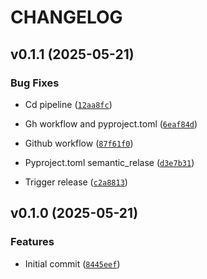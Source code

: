# CHANGELOG


## v0.1.1 (2025-05-21)

### Bug Fixes

- Cd pipeline
  ([`12aa8fc`](https://github.com/Datura-ai/celium-sdk/commit/12aa8fce58f7208bc0a794a120dca05494e17834))

- Gh workflow and pyproject.toml
  ([`6eaf84d`](https://github.com/Datura-ai/celium-sdk/commit/6eaf84dd55bbbbe3d01013f11173fab8407f4b71))

- Github workflow
  ([`87f61f0`](https://github.com/Datura-ai/celium-sdk/commit/87f61f0489cf736a60ed02b00f660f9655565325))

- Pyproject.toml semantic_relase
  ([`d3e7b31`](https://github.com/Datura-ai/celium-sdk/commit/d3e7b31869a434d3a3eadb3ef25a9fb03a1c214f))

- Trigger release
  ([`c2a8813`](https://github.com/Datura-ai/celium-sdk/commit/c2a88136fb736de268d02dd62012b27e5f927ccf))


## v0.1.0 (2025-05-21)

### Features

- Initial commit
  ([`8445eef`](https://github.com/Datura-ai/celium-sdk/commit/8445eefd9cc79191a4bb3381b9b4e8f24f1a8664))
